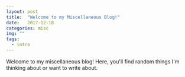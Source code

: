 ```yaml
---
layout: post
title:  "Welcome to my Miscellaneous Blog!"
date:   2017-12-18
categories: misc
img: ""
tags:
  - intro
---
```

Welcome to my miscellaneous blog! Here, you'll find random things I'm thinking about or want to write about.